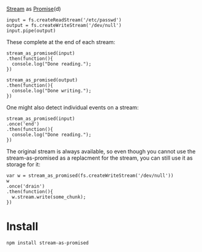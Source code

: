 [Stream](http://nodejs.org/api/stream.html) as [Promise](https://github.com/petkaantonov/bluebird)(d)

    input = fs.createReadStream('/etc/passwd')
    output = fs.createWriteStream('/dev/null')
    input.pipe(output)

These complete at the end of each stream:

    stream_as_promised(input)
    .then(function(){
      console.log("Done reading.");
    })

    stream_as_promised(output)
    .then(function(){
      console.log("Done writing.");
    })

One might also detect individual events on a stream:

    stream_as_promised(input)
    .once('end')
    .then(function(){
      console.log("Done reading.");
    })

The original stream is always available, so even though you cannot use the stream-as-promised as a replacment for the stream, you can still use it as storage for it:

    var w = stream_as_promised(fs.createWriteStream('/dev/null'))
    w
    .once('drain')
    .then(function(){
      w.stream.write(some_chunk);
    })

Install
=======

    npm install stream-as-promised
